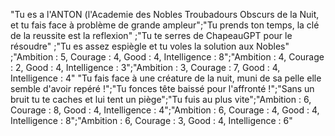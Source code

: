 "Tu es a l'ANTON (l'Academie des Nobles Troubadours Obscurs de la Nuit, et tu fais face à problème de grande ampleur";"Tu prends ton temps, la clé de la reussite est la reflexion" ;"Tu te serres de ChapeauGPT pour le résoudre" ;"Tu es assez espiègle et tu voles la solution aux Nobles" ;"Ambition : 5, Courage : 4, Good : 4, Intelligence : 8";"Ambition : 4, Courage : 2, Good : 4, Intelligence : 3";"Ambition : 3, Courage : 7, Good : 4, Intelligence : 4"
"Tu fais face à une créature de la nuit, muni de sa pelle elle semble d'avoir repéré !";"Tu fonces tête baissé pour l'affronté !";"Sans un bruit tu te caches et lui tent un piège";"Tu fuis au plus vite";"Ambition : 6, Courage : 8, Good : 4, Intelligence : 4";"Ambition : 6, Courage : 4, Good : 4, Intelligence : 8";"Ambition : 6, Courage : 3, Good : 4, Intelligence : 6"

